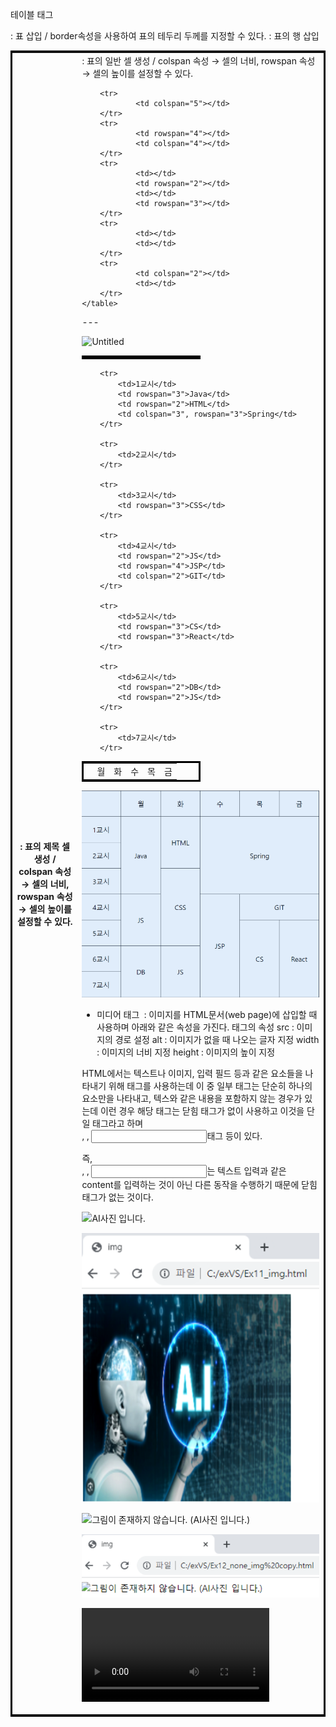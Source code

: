테이블 태그
<table> :  표 삽입 / border속성을 사용하여 표의 테두리 두께를 지정할 수 있다.
<tr> : 표의 행 삽입
<th> : 표의 제목 셀 생성 / colspan 속성 → 셀의 너비, rowspan 속성 → 셀의 높이를 설정할 수 있다.
<td> : 표의 일반 셀 생성 / colspan 속성 → 셀의 너비, rowspan 속성 → 셀의 높이를 설정할 수 있다.

<!DOCTYPE html>
<html lang="en">
<head>
    <meta charset="UTF-8">
    <meta name="viewport" content="width=device-width, initial-scale=1.0">
    <title>Document</title>
</head>
<style>
    table {
        border: 3px solid black;
        border-collapse: collapse;
    }

    td{
        border: 1px solid black;
        width: 100px;
        height: 100px;
        text-align: center;
        font-size: 20pt;
    }
</style>
<body>
    <table style="width: 50%;">
       
        <tr>
                <td colspan="5"></td>
        </tr>
        <tr>
                <td rowspan="4"></td>
                <td colspan="4"></td>
        </tr>
        <tr>
                <td></td>
                <td rowspan="2"></td>
                <td></td>
                <td rowspan="3"></td>
        </tr>
        <tr>
                <td></td>
                <td></td>
        </tr>
        <tr>
                <td colspan="2"></td>
                <td></td>
        </tr>
    </table>
</body>
</html>---

![Untitled](https://prod-files-secure.s3.us-west-2.amazonaws.com/ea204791-94b0-4594-95e9-37705edf8245/a1a4873e-f7c3-400a-ac47-5b3a9eff84ad/Untitled.png)


<!DOCTYPE html>
<html lang="en">
<head>
    <meta charset="UTF-8">
    <meta name="viewport" content="width=device-width, initial-scale=1.0">
    <title>Document</title>
</head>
<style>
    table {
        border: 3px solid black;
        border-collapse: collapse;
    }

    td{
        border: 1px solid black;
        width: 100px;
        height: 100px;
        text-align: center;
        font-size: 20pt;
    }
</style>
<body>
    <table style="width: 50%;">
        <tr>
            <td></td>
            <td>월</td>
            <td>화</td>
            <td>수</td>
            <td>목</td>
            <td>금</td>
        </tr>

        <tr>
            <td>1교시</td>
            <td rowspan="3">Java</td>
            <td rowspan="2">HTML</td>
            <td colspan="3", rowspan="3">Spring</td>
        </tr>

        <tr>
            <td>2교시</td>
        </tr>

        <tr>
            <td>3교시</td>
            <td rowspan="3">CSS</td>
        </tr>

        <tr>
            <td>4교시</td>
            <td rowspan="2">JS</td>
            <td rowspan="4">JSP</td>
            <td colspan="2">GIT</td>
        </tr>

        <tr>
            <td>5교시</td>
            <td rowspan="3">CS</td>
            <td rowspan="3">React</td>
        </tr>

        <tr>
            <td>6교시</td>
            <td rowspan="2">DB</td>
            <td rowspan="2">JS</td>
        </tr>

        <tr>
            <td>7교시</td>
        </tr>
</table>
</body>
</html>

![alt text](image.png)

- 미디어 태그 
<img> : 이미지를 HTML문서(web page)에 삽입할 때 사용하며 아래와 같은 속성을 가진다.
<img>태그의 속성 
 src : 이미지의 경로 설정
 alt  : 이미지가 없을 때 나오는 글자 지정
 width : 이미지의 너비 지정
 height : 이미지의 높이 지정

HTML에서는 텍스트나 이미지, 입력 필드 등과 같은 요소들을 나타내기 위해 태그를 사용하는데 이 중 일부 태그는 단순히 하나의 요소만을 나타내고, 텍스와 같은 내용을 포함하지 않는 경우가 있는데 이런 경우 해당 태그는 닫힘 태그가 없이 사용하고 이것을 단일 태그라고 하며 <br>, <img>, <input>태그 등이 있다.

즉, <br>, <img>, <input>는 텍스트 입력과 같은 content를 입력하는 것이 아닌 다른 동작을 수행하기 때문에 닫힘 태그가 없는 것이다.

<!DOCTYPE html>
<html lang="en">
<head>
    <meta charset="UTF-8">
    <meta name="viewport" content="width=device-width, initial-scale=1.0">
    <title>img</title>
</head>
<body>
    <img src="AI.PNG" alt="AI사진 입니다." width="300" height="300">
    
</body>
</html>


![alt text](image-1.png)


<!DOCTYPE html>
<html lang="en">
<head>
    <meta charset="UTF-8">
    <meta name="viewport" content="width=device-width, initial-scale=1.0">
    <title>img</title>
</head>
<body>
    <img src="###" alt="그림이 존재하지 않습니다. (AI사진 입니다.)" width="300" height="300">
</body>
</html>

![alt text](image-2.png)

<audio> : 오디오 파일을  HTML문서(web page)에 삽입할 때 사용하며 아래와 같은 속성을 가진다.
src : 음악 파일의 경로 지정
preload : 음악을 준비 중일 때 데이터를 모두 불러올지 여부 지정
autoplay : 음악 자동 재생 여부 지정
loop : 음악 반복 여부 지정
controls : 음악 재생 도구 출력 여부 지정

<video> :  비디오 파일을  HTML문서(web page)에 삽입할 때 사용하며 아래와 같은 속성을 가진다.
src : 비디오 파일의 경로 지정
preload : 비디오를 준비 중일 때 데이터를 모두 불러올지 여부 지정
autoplay : 비디오 자동 재생 여부 지정
loop : 비디오의 반복 여부 지정
controls : 비디오 재생 도구 출력 여부 지정
width : 비디오의 너비 지정
height : 비디오의 높이 지정
